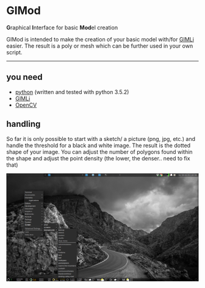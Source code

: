 # GIMod
**G**raphical **I**nterface for basic **Mod**el creation

GIMod is intended to make the creation of your basic model with/for [GIMLi](www.pygimli.org) easier. The result is a poly or mesh which can be further used in your own script.

---
## you need
+ [python](https://www.python.org/downloads/) (written and tested with python 3.5.2)
+ [GIMLi](http://www.pygimli.org/installation.html)
+ [OpenCV](http://opencv.org/downloads.html)

## handling
So far it is only possible to start with a sketch/ a picture (png, jpg, etc.) and handle the threshold for a black and white image. The result is the dotted shape of your image. You can adjust the number of polygons found within the shape and adjust the point density (the lower, the denser.. need to fix that)

![image](https://raw.githubusercontent.com/frodo4fingers/PyNit/master/PyNit.png)
